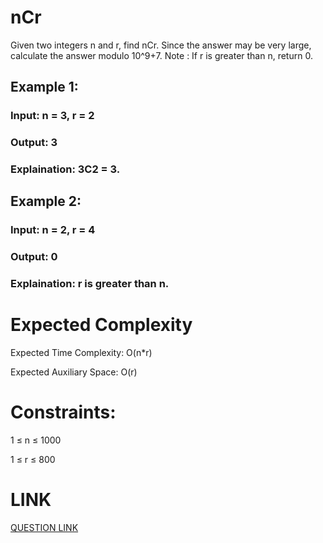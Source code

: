 # nCr

Given two integers n and r, find nCr. Since the answer may be very large, calculate the answer modulo 10^9+7.
Note : If r is greater than n, return 0.

## Example 1:

### Input: n = 3, r = 2
### Output: 3
### Explaination: 3C2 = 3. 
## Example 2:

### Input: n = 2, r = 4
### Output: 0
### Explaination: r is greater than n.

# Expected Complexity
Expected Time Complexity: O(n*r)

Expected Auxiliary Space: O(r)

# Constraints:
1 ≤ n ≤ 1000

1 ≤ r ≤ 800

# LINK
[QUESTION LINK](https://www.geeksforgeeks.org/problems/ncr1019/1?itm_source=geeksforgeeks&itm_medium=article&itm_campaign=practice_card)
